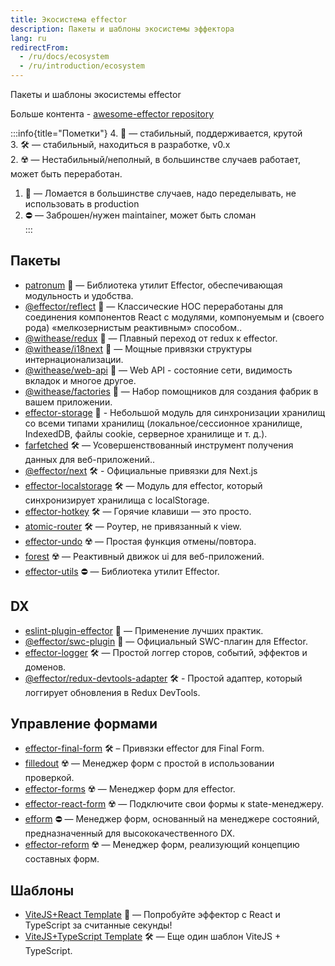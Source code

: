 ```yaml
---
title: Экосистема effector
description: Пакеты и шаблоны экосистемы эффектора
lang: ru
redirectFrom:
  - /ru/docs/ecosystem
  - /ru/introduction/ecosystem
---
```


Пакеты и шаблоны экосистемы effector

Больше контента - [awesome-effector repository](https://github.com/effector/awesome)

:::info{title="Пометки"} 4. 💚 — стабильный, поддерживается, крутой<br/> 3. 🛠️ — стабильный, находиться в разработке, v0.x<br/> 2. ☢️️ — Нестабильный/неполный, в большинстве случаев работает, может быть переработан.<br/>

1. 🧨 — Ломается в большинстве случаев, надо переделывать, не использовать в production<br/>
2. ⛔️ — Заброшен/нужен maintainer, может быть сломан<br/>
   :::

## Пакеты

- [patronum](https://github.com/effector/patronum) 💚 — Библиотека утилит Effector, обеспечивающая модульность и удобства.
- [@effector/reflect](https://github.com/effector/reflect) 💚 — Классические HOC переработаны для соединения компонентов React с модулями, компонуемым и (своего рода) «мелкозернистым реактивным» способом..
- [@withease/redux](https://withease.effector.dev/redux/) 💚 — Плавный переход от redux к effector.
- [@withease/i18next](https://withease.effector.dev/i18next) 💚 — Мощные привязки структуры интернационализации.
- [@withease/web-api](https://withease.effector.dev/web-api/) 💚 — Web API - состояние сети, видимость вкладок и многое другое.
- [@withease/factories](https://withease.effector.dev/factories/) 💚 — Набор помощников для создания фабрик в вашем приложении.
- [effector-storage](https://github.com/yumauri/effector-storage) 💚 - Небольшой модуль для синхронизации хранилищ со всеми типами хранилищ (локальное/сессионное хранилище, IndexedDB, файлы cookie, серверное хранилище и т. д.).
- [farfetched](https://ff.effector.dev) 🛠 — Усовершенствованный инструмент получения данных для веб-приложений..
- [@effector/next](https://github.com/effector/next) 🛠 - Официальные привязки для Next.js
- [effector-localstorage](https://github.com/lessmess-dev/effector-localstorage) 🛠 — Модуль для effector, который синхронизирует хранилища с localStorage.
- [effector-hotkey](https://github.com/kelin2025/effector-hotkey) 🛠 — Горячие клавиши — это просто.
- [atomic-router](https://github.com/atomic-router/atomic-router) 🛠 — Роутер, не привязанный к view.
- [effector-undo](https://github.com/tanyaisinmybed/effector-undo) ☢️ — Простая функция отмены/повтора.
- [forest](https://github.com/effector/effector/tree/master/packages/forest) ☢️ — Реактивный движок ui для веб-приложений.
- [effector-utils](https://github.com/Kelin2025/effector-utils) ⛔ — Библиотека утилит Effector.

## DX

- [eslint-plugin-effector](https://eslint.effector.dev) 💚 — Применение лучших практик.
- [@effector/swc-plugin](https://github.com/effector/swc-plugin) 💚 — Официальный SWC-плагин для Effector.
- [effector-logger](https://github.com/effector/logger) 🛠 — Простой логгер сторов, событий, эффектов и доменов.
- [@effector/redux-devtools-adapter](https://github.com/effector/redux-devtools-adapter) 🛠 - Простой адаптер, который логгирует обновления в Redux DevTools.

## Управление формами

- [effector-final-form](https://github.com/binjospookie/effector-final-form) 🛠️ – Привязки effector для Final Form.
- [filledout](https://filledout.github.io) ☢️ — Менеджер форм с простой в использовании проверкой.
- [effector-forms](https://github.com/aanation/effector-forms) ☢️ — Менеджер форм для effector.
- [effector-react-form](https://github.com/GTOsss/effector-react-form) ☢️ — Подключите свои формы к state-менеджеру.
- [efform](https://github.com/tehSLy/efform) ⛔ — Менеджер форм, основанный на менеджере состояний, предназначенный для высококачественного DX.
- [effector-reform](https://github.com/movpushmov/effector-reform) ☢️️ — Менеджер форм, реализующий концепцию составных форм.

## Шаблоны

- [ViteJS+React Template](https://github.com/effector/vite-react-template) 💚 — Попробуйте эффектор с React и TypeScript за считанные секунды!
- [ViteJS+TypeScript Template](https://github.com/mmnkuh/effector-vite-template) 🛠 — Еще один шаблон ViteJS + TypeScript.

